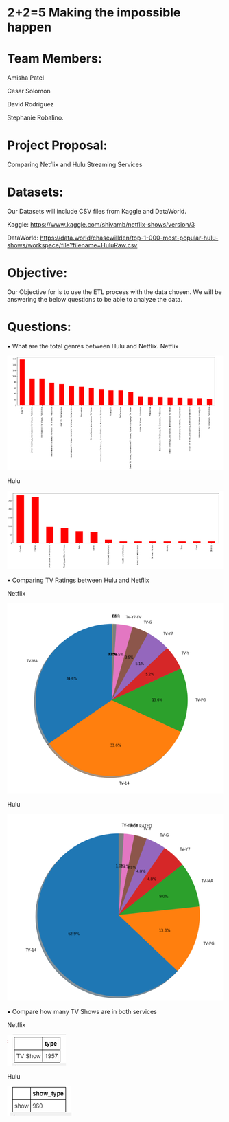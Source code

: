 
# 2+2=5 Making the impossible happen 

# Team Members: 

Amisha Patel

Cesar Solomon

David Rodriguez

Stephanie Robalino.

# Project Proposal: 
Comparing Netflix and Hulu Streaming  Services

# Datasets:

Our Datasets will include CSV files from Kaggle and DataWorld.

Kaggle:
https://www.kaggle.com/shivamb/netflix-shows/version/3

DataWorld:
https://data.world/chasewillden/top-1-000-most-popular-hulu-shows/workspace/file?filename=HuluRaw.csv

# Objective: 
Our Objective for is to use the ETL process with the data chosen. We will be answering the below questions to be able to analyze the data. 

# Questions:

•	What are the total genres between Hulu and Netflix. 
Netflix

![genre_netflix](https://github.com/amishap79/etl_project/blob/master/Resources/netflix_chart.PNG)

Hulu

![genre_hulu](https://github.com/amishap79/etl_project/blob/master/Resources/hulu_chart.PNG)


 •	Comparing TV Ratings between Hulu and Netflix 

Netflix


![rating_netflix](https://github.com/amishap79/etl_project/blob/master/Resources/q2netflix_chart.PNG)

Hulu

![rating_hulu](https://github.com/amishap79/etl_project/blob/master/Resources/q2_hulu_chart.PNG)


•	Compare how many TV Shows are in both services

Netflix

![show_hulu](https://github.com/amishap79/etl_project/blob/master/Resources/q3_netflix.PNG)


Hulu

![show_hulu](https://github.com/amishap79/etl_project/blob/master/Resources/q3_hulu.PNG)




